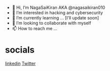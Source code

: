 - 👋 Hi, I’m NagaSaiKiran AKA @nagasaikiran010
- 👀 I’m interested in hacking and cybersecurity
- 🌱 I’m currently learning ... [I'll update soon]
- 💞️ I’m looking to collaborate with myself
- 📫 How to reach me ...

# socials

[linkedin](https://www.linkedin.com/in/naga-sai-kiran-thatikonda/)     [Twitter](https://twitter.com/saikiran_98)


<!---
nagasaikiran010/nagasaikiran010 is a ✨ special ✨ repository because its `README.md` (this file) appears on your GitHub profile.
You can click the Preview link to take a look at your changes.
--->
